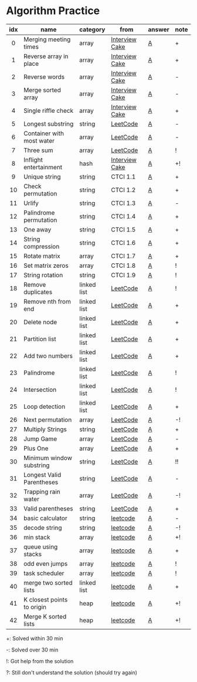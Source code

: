 # Algorithm Practice


| idx | name                  | category | from | answer | note |
|:---:|-----------------------|----------|------|--------|------|
| 0   | Merging meeting times | array | [Interview Cake](https://www.interviewcake.com/question/python3/merging-ranges?course=fc1&section=array-and-string-manipulation) | [A](array/merge_meeting_times.py) | + |
| 1   | Reverse array in place| array | [Interview Cake](https://www.interviewcake.com/question/python3/reverse-string-in-place?course=fc1&section=array-and-string-manipulation) | [A](array/reverse_array.py) | + |
| 2   | Reverse words | array | [Interview Cake](https://www.interviewcake.com/question/python3/reverse-words?course=fc1&section=array-and-string-manipulation) | [A](array/reverse_words.py) | - |
| 3   | Merge sorted array | array | [Interview Cake](https://www.interviewcake.com/question/python3/merge-sorted-arrays?course=fc1&section=array-and-string-manipulation) | [A](array/merge_sorted_array.py) | - |
| 4   | Single riffle check | array | [Interview Cake](https://www.interviewcake.com/question/python3/single-riffle-check?course=fc1&section=array-and-string-manipulation) | [A](array/single_riffle_check.py) | + |
| 5   | Longest substring | string | [LeetCode](https://leetcode.com/problems/longest-substring-without-repeating-characters/) | [A](string/longest_substring.py) | - |
| 6   | Container with most water | array | [LeetCode](https://leetcode.com/problems/container-with-most-water/) | [A](array/container_with_most_water.py) | - |
| 7   | Three sum | array | [LeetCode](https://leetcode.com/problems/3sum/) | [A](array/three_sum.py) | ! |
| 8   | Inflight entertainment | hash | [Interview Cake](https://www.interviewcake.com/question/python3/inflight-entertainment?course=fc1&section=hashing-and-hash-tables) | [A](hash/inflight_entertainment.py) | +! |
| 9   | Unique string | string | CTCI 1.1 | [A](string/unique_string.py) | + |
| 10  | Check permutation | string | CTCI 1.2 | [A](string/check_permutation.py) | + |
| 11  | Urlify | string | CTCI 1.3 | [A](string/urlify.py) | - |
| 12  | Palindrome permutation | string | CTCI 1.4 | [A](string/palindrome_permutation.py) | + |
| 13  | One away | string | CTCI 1.5 | [A](string/one_away.py) | + |
| 14  | String compression | string | CTCI 1.6 | [A](string/string_compression.py) | + |
| 15  | Rotate matrix | array | CTCI 1.7 | [A](array/rotate_matrix.py) | + |
| 16  | Set matrix zeros | array | CTCI 1.8 | [A](array/set_matrix_zeros.py) | ! |
| 17  | String rotation | string | CTCI 1.9 | [A](string/string_rotation.py) | ! |
| 18  | Remove duplicates | linked list | [LeetCode](https://leetcode.com/problems/remove-duplicates-from-sorted-list-ii/) | [A](linked_list/remove_duplicates.py) | ! |
| 19  | Remove nth from end | linked list | [LeetCode](https://leetcode.com/problems/remove-nth-node-from-end-of-list/) | [A](linked_list/remove_nth_from_end.py) | + |
| 20  | Delete node | linked list | [LeetCode](https://leetcode.com/problems/delete-node-in-a-linked-list/description/) | [A](linked_list/delete_node.py) | + |
| 21  | Partition list | linked list | [LeetCode](https://leetcode.com/partition-list/description/) | [A](linked_list/partition_list.py) | + |
| 22  | Add two numbers | linked list | [LeetCode](https://leetcode.com/problems/add-two-numbers/) | [A](linked_list/add_two_num.py) | + |
| 23  | Palindrome | linked list | [LeetCode](https://leetcode.com/problems/palindrome-linked-list/) | [A](linked_list/palindrome.py) | ! |
| 24  | Intersection | linked list | [LeetCode](https://leetcode.com/problems/intersection-of-two-linked-lists/) | [A](linked_list/intersection.py) | ! |
| 25  | Loop detection | linked list | [LeetCode](https://leetcode.com/problems/linked-list-cycle/) | [A](linked_list/loop_detection.py) | + |
| 26  | Next permutation | array | [LeetCode](https://leetcode.com/problems/next-permutation/) | [A](array/next_permutation.py) | -! |
| 27  | Multiply Strings | string | [LeetCode](https://leetcode.com/problems/multiply-strings/) | [A](string/multiply_string.py) | + |
| 28  | Jump Game | array | [LeetCode](https://leetcode.com/problems/jump-game/) | [A](array/jump_game.py) | - |
| 29  | Plus One | array | [LeetCode](https://leetcode.com/problems/plus-one/) | [A](array/plus_one.py) | + |
| 30  | Minimum window substring | string | [LeetCode](https://leetcode.com/problems/minimum-window-substring/) | [A](string/min_window_substring.py) | !! |
| 31  | Longest Valid Parentheses | string | [LeetCode](https://leetcode.com/problems/longest-valid-parentheses/) | [A](string/longest_valid_parentheses.py) | - |
| 32  | Trapping rain water | array | [LeetCode](https://leetcode.com/problems/trapping-rain-water/) | [A](array/trapping_rain_water.py) | -! |
| 33  | Valid parentheses | string | [LeetCode](https://leetcode.com/problems/valid-parentheses/) | [A](string/valid_parentheses.py) | + |
| 34  | basic calculator | string | [leetcode](https://leetcode.com/problems/basic-calculator/) | [A](string/basic_calculator.py) | - |
| 35  | decode string | string | [leetcode](https://leetcode.com/problems/decode-string/) | [A](string/decode_string.py) | -! |
| 36  | min stack | array | [leetcode](https://leetcode.com/problems/min-stack/) | [A](array/min_stack.py) | +! |
| 37  | queue using stacks | array | [leetcode](https://leetcode.com/problems/implement-queue-using-stacks/) | [A](array/queue_using_stacks.py) | + |
| 38  | odd even jumps | array | [leetcode](https://leetcode.com/problems/odd-even-jump/) | [A](array/odd_even_jump.py) | ! |
| 39  | task scheduler | array | [leetcode](https://leetcode.com/problems/task-scheduler/) | [A](array/task_scheduler.py) | ! |
| 40  | merge two sorted lists | linked list | [leetcode](https://leetcode.com/problems/merge-two-sorted-lists/) | [A](linked_list/merge_two_sorted_lists.py) | + |
| 41  | K closest points to origin | heap | [leetcode](https://leetcode.com/problems/k-closest-points-to-origin/) | [A](heap/k_closest_points_to_origin.py) | +! |
| 42  | Merge K sorted lists | heap | [leetcode](https://leetcode.com/problems/merge-k-sorted-lists/) | [A](heap/merge_k_sorted_lists.py) | +! |

+: Solved within 30 min

-: Solved over 30 min

!: Got help from the solution

?: Still don't understand the solution (should try again)
